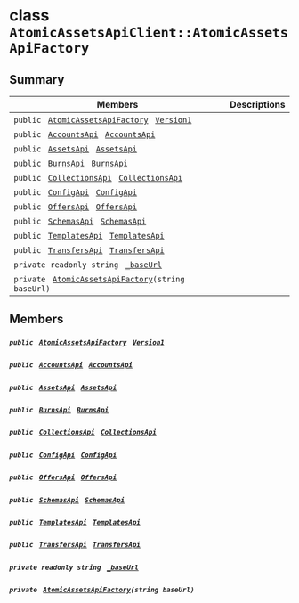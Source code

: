 # class `AtomicAssetsApiClient::AtomicAssetsApiFactory` 

## Summary

 Members                                | Descriptions                                
----------------------------------------|---------------------------------------------
`public ` [`AtomicAssetsApiFactory`](#class_atomic_assets_api_client_1_1_atomic_assets_api_factory)` ` [`Version1`](#class_atomic_assets_api_client_1_1_atomic_assets_api_factory_1a9b2847e3c343cbfd3e12f843f1f9e643) | 
`public ` [`AccountsApi`](.github/workflows/documentation/md/AtomicAssetsApiClient--Accounts--AccountsApi.md#class_atomic_assets_api_client_1_1_accounts_1_1_accounts_api)` ` [`AccountsApi`](#class_atomic_assets_api_client_1_1_atomic_assets_api_factory_1a808178f6c5717502db10ae4c20566e87) | 
`public ` [`AssetsApi`](.github/workflows/documentation/md/AtomicAssetsApiClient--Assets--AssetsApi.md#class_atomic_assets_api_client_1_1_assets_1_1_assets_api)` ` [`AssetsApi`](#class_atomic_assets_api_client_1_1_atomic_assets_api_factory_1afab9b78a486f9cec6e48fee9d42e0f28) | 
`public ` [`BurnsApi`](.github/workflows/documentation/md/AtomicAssetsApiClient--Burns--BurnsApi.md#class_atomic_assets_api_client_1_1_burns_1_1_burns_api)` ` [`BurnsApi`](#class_atomic_assets_api_client_1_1_atomic_assets_api_factory_1ae30ed25bdfa863e9b034f721340a27b9) | 
`public ` [`CollectionsApi`](.github/workflows/documentation/md/AtomicAssetsApiClient--Collections--CollectionsApi.md#class_atomic_assets_api_client_1_1_collections_1_1_collections_api)` ` [`CollectionsApi`](#class_atomic_assets_api_client_1_1_atomic_assets_api_factory_1aa0c50789d794b1c2cd5cade7288f8172) | 
`public ` [`ConfigApi`](.github/workflows/documentation/md/AtomicAssetsApiClient--Config--ConfigApi.md#class_atomic_assets_api_client_1_1_config_1_1_config_api)` ` [`ConfigApi`](#class_atomic_assets_api_client_1_1_atomic_assets_api_factory_1a170f55f7a9a00955b9a21992ac926f59) | 
`public ` [`OffersApi`](.github/workflows/documentation/md/AtomicAssetsApiClient--Offers--OffersApi.md#class_atomic_assets_api_client_1_1_offers_1_1_offers_api)` ` [`OffersApi`](#class_atomic_assets_api_client_1_1_atomic_assets_api_factory_1a108e2c7848ed84930e436d918ddea129) | 
`public ` [`SchemasApi`](.github/workflows/documentation/md/AtomicAssetsApiClient--Schemas--SchemasApi.md#class_atomic_assets_api_client_1_1_schemas_1_1_schemas_api)` ` [`SchemasApi`](#class_atomic_assets_api_client_1_1_atomic_assets_api_factory_1a0b02bc3c971c3a9ffad2b4b5e00ca506) | 
`public ` [`TemplatesApi`](.github/workflows/documentation/md/AtomicAssetsApiClient--Templates--TemplatesApi.md#class_atomic_assets_api_client_1_1_templates_1_1_templates_api)` ` [`TemplatesApi`](#class_atomic_assets_api_client_1_1_atomic_assets_api_factory_1ae436cd2abc8a665c3e06d34a34abcb91) | 
`public ` [`TransfersApi`](.github/workflows/documentation/md/AtomicAssetsApiClient--Transfers--TransfersApi.md#class_atomic_assets_api_client_1_1_transfers_1_1_transfers_api)` ` [`TransfersApi`](#class_atomic_assets_api_client_1_1_atomic_assets_api_factory_1a99c8dcee62833d9aab10b4c702fca109) | 
`private readonly string ` [`_baseUrl`](#class_atomic_assets_api_client_1_1_atomic_assets_api_factory_1a50e91e46e4294c5dda34da06f1d5824a) | 
`private ` [`AtomicAssetsApiFactory`](#class_atomic_assets_api_client_1_1_atomic_assets_api_factory_1a9c81342da281be342072935492e9fce4)`(string baseUrl)` | 

## Members

##### `public ` [`AtomicAssetsApiFactory`](#class_atomic_assets_api_client_1_1_atomic_assets_api_factory)` ` [`Version1`](#class_atomic_assets_api_client_1_1_atomic_assets_api_factory_1a9b2847e3c343cbfd3e12f843f1f9e643) 

##### `public ` [`AccountsApi`](.github/workflows/documentation/md/AtomicAssetsApiClient--Accounts--AccountsApi.md#class_atomic_assets_api_client_1_1_accounts_1_1_accounts_api)` ` [`AccountsApi`](#class_atomic_assets_api_client_1_1_atomic_assets_api_factory_1a808178f6c5717502db10ae4c20566e87) 

##### `public ` [`AssetsApi`](.github/workflows/documentation/md/AtomicAssetsApiClient--Assets--AssetsApi.md#class_atomic_assets_api_client_1_1_assets_1_1_assets_api)` ` [`AssetsApi`](#class_atomic_assets_api_client_1_1_atomic_assets_api_factory_1afab9b78a486f9cec6e48fee9d42e0f28) 

##### `public ` [`BurnsApi`](.github/workflows/documentation/md/AtomicAssetsApiClient--Burns--BurnsApi.md#class_atomic_assets_api_client_1_1_burns_1_1_burns_api)` ` [`BurnsApi`](#class_atomic_assets_api_client_1_1_atomic_assets_api_factory_1ae30ed25bdfa863e9b034f721340a27b9) 

##### `public ` [`CollectionsApi`](.github/workflows/documentation/md/AtomicAssetsApiClient--Collections--CollectionsApi.md#class_atomic_assets_api_client_1_1_collections_1_1_collections_api)` ` [`CollectionsApi`](#class_atomic_assets_api_client_1_1_atomic_assets_api_factory_1aa0c50789d794b1c2cd5cade7288f8172) 

##### `public ` [`ConfigApi`](.github/workflows/documentation/md/AtomicAssetsApiClient--Config--ConfigApi.md#class_atomic_assets_api_client_1_1_config_1_1_config_api)` ` [`ConfigApi`](#class_atomic_assets_api_client_1_1_atomic_assets_api_factory_1a170f55f7a9a00955b9a21992ac926f59) 

##### `public ` [`OffersApi`](.github/workflows/documentation/md/AtomicAssetsApiClient--Offers--OffersApi.md#class_atomic_assets_api_client_1_1_offers_1_1_offers_api)` ` [`OffersApi`](#class_atomic_assets_api_client_1_1_atomic_assets_api_factory_1a108e2c7848ed84930e436d918ddea129) 

##### `public ` [`SchemasApi`](.github/workflows/documentation/md/AtomicAssetsApiClient--Schemas--SchemasApi.md#class_atomic_assets_api_client_1_1_schemas_1_1_schemas_api)` ` [`SchemasApi`](#class_atomic_assets_api_client_1_1_atomic_assets_api_factory_1a0b02bc3c971c3a9ffad2b4b5e00ca506) 

##### `public ` [`TemplatesApi`](.github/workflows/documentation/md/AtomicAssetsApiClient--Templates--TemplatesApi.md#class_atomic_assets_api_client_1_1_templates_1_1_templates_api)` ` [`TemplatesApi`](#class_atomic_assets_api_client_1_1_atomic_assets_api_factory_1ae436cd2abc8a665c3e06d34a34abcb91) 

##### `public ` [`TransfersApi`](.github/workflows/documentation/md/AtomicAssetsApiClient--Transfers--TransfersApi.md#class_atomic_assets_api_client_1_1_transfers_1_1_transfers_api)` ` [`TransfersApi`](#class_atomic_assets_api_client_1_1_atomic_assets_api_factory_1a99c8dcee62833d9aab10b4c702fca109) 

##### `private readonly string ` [`_baseUrl`](#class_atomic_assets_api_client_1_1_atomic_assets_api_factory_1a50e91e46e4294c5dda34da06f1d5824a) 

##### `private ` [`AtomicAssetsApiFactory`](#class_atomic_assets_api_client_1_1_atomic_assets_api_factory_1a9c81342da281be342072935492e9fce4)`(string baseUrl)` 

